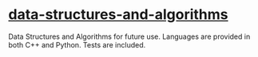 # [data-structures-and-algorithms](https://www.udemy.com/course/data-structures-algorithms-cpp/learn/lecture/30637548#overview)
Data Structures and Algorithms for future use. Languages are provided in both C++ and Python. Tests are included.